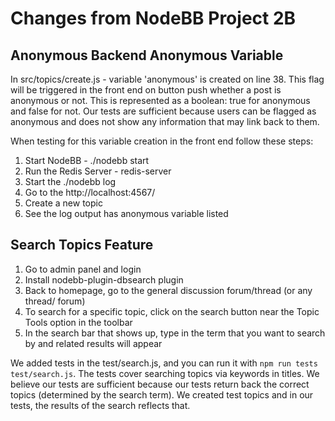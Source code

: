 # Changes from NodeBB Project 2B

## Anonymous Backend Anonymous Variable
In src/topics/create.js - variable 'anonymous' is created on line 38. This flag will be triggered in the front end on button push whether a post is anonymous or not. This is represented as a boolean: true for anonymous and false for not. Our tests are sufficient because users can be flagged as anonymous and does not show any information that may link back to them.

When testing for this variable creation in the front end follow these steps:
1. Start NodeBB - ./nodebb start
2. Run the Redis Server - redis-server
3. Start the ./nodebb log
4. Go to the http://localhost:4567/
5. Create a new topic
6. See the log output has anonymous variable listed

## Search Topics Feature
1. Go to admin panel and login
2. Install nodebb-plugin-dbsearch plugin
3. Back to homepage, go to the general discussion forum/thread (or any thread/ forum)
4. To search for a specific topic, click on the search button near the Topic Tools option in the toolbar
5. In the search bar that shows up, type in the term that you want to search by and related results will appear

We added tests in the test/search.js, and you can run it with `npm run tests test/search.js`. The tests cover searching topics via keywords in titles. We believe our tests are sufficient because our tests return back the correct topics (determined by the search term). We created test topics and in our tests, the results of the search reflects that.
